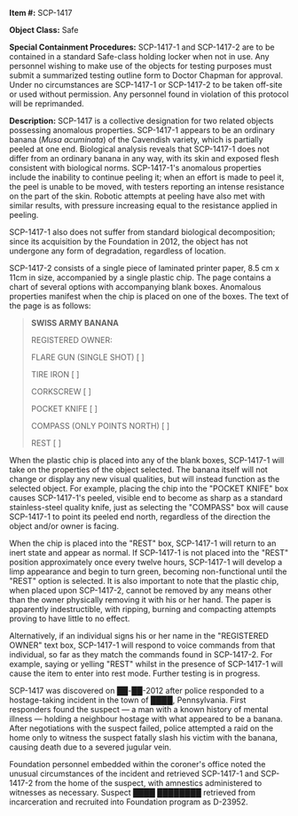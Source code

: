 **Item #:** SCP-1417

**Object Class:** Safe

**Special Containment Procedures:** SCP-1417-1 and SCP-1417-2 are to be contained in a standard Safe-class holding locker when not in use. Any personnel wishing to make use of the objects for testing purposes must submit a summarized testing outline form to Doctor Chapman for approval. Under no circumstances are SCP-1417-1 or SCP-1417-2 to be taken off-site or used without permission. Any personnel found in violation of this protocol will be reprimanded.

**Description:** SCP-1417 is a collective designation for two related objects possessing anomalous properties. SCP-1417-1 appears to be an ordinary banana (_Musa acuminata_) of the Cavendish variety, which is partially peeled at one end. Biological analysis reveals that SCP-1417-1 does not differ from an ordinary banana in any way, with its skin and exposed flesh consistent with biological norms. SCP-1417-1's anomalous properties include the inability to continue peeling it; when an effort is made to peel it, the peel is unable to be moved, with testers reporting an intense resistance on the part of the skin. Robotic attempts at peeling have also met with similar results, with pressure increasing equal to the resistance applied in peeling.

SCP-1417-1 also does not suffer from standard biological decomposition; since its acquisition by the Foundation in 2012, the object has not undergone any form of degradation, regardless of location.

SCP-1417-2 consists of a single piece of laminated printer paper, 8.5 cm x 11cm in size, accompanied by a single plastic chip. The page contains a chart of several options with accompanying blank boxes. Anomalous properties manifest when the chip is placed on one of the boxes. The text of the page is as follows:

> **SWISS ARMY BANANA**
> 
> REGISTERED OWNER:
> 
> FLARE GUN (SINGLE SHOT) \[ \]
> 
> TIRE IRON \[ \]
> 
> CORKSCREW \[ \]
> 
> POCKET KNIFE \[ \]
> 
> COMPASS (ONLY POINTS NORTH) \[ \]
> 
> REST \[ \]

When the plastic chip is placed into any of the blank boxes, SCP-1417-1 will take on the properties of the object selected. The banana itself will not change or display any new visual qualities, but will instead function as the selected object. For example, placing the chip into the "POCKET KNIFE" box causes SCP-1417-1's peeled, visible end to become as sharp as a standard stainless-steel quality knife, just as selecting the "COMPASS" box will cause SCP-1417-1 to point its peeled end north, regardless of the direction the object and/or owner is facing.

When the chip is placed into the "REST" box, SCP-1417-1 will return to an inert state and appear as normal. If SCP-1417-1 is not placed into the "REST" position approximately once every twelve hours, SCP-1417-1 will develop a limp appearance and begin to turn green, becoming non-functional until the "REST" option is selected. It is also important to note that the plastic chip, when placed upon SCP-1417-2, cannot be removed by any means other than the owner physically removing it with his or her hand. The paper is apparently indestructible, with ripping, burning and compacting attempts proving to have little to no effect.

Alternatively, if an individual signs his or her name in the "REGISTERED OWNER" text box, SCP-1417-1 will respond to voice commands from that individual, so far as they match the commands found in SCP-1417-2. For example, saying or yelling "REST" whilst in the presence of SCP-1417-1 will cause the item to enter into rest mode. Further testing is in progress.

SCP-1417 was discovered on ██-██-2012 after police responded to a hostage-taking incident in the town of ████, Pennsylvania. First responders found the suspect — a man with a known history of mental illness — holding a neighbour hostage with what appeared to be a banana. After negotiations with the suspect failed, police attempted a raid on the home only to witness the suspect fatally slash his victim with the banana, causing death due to a severed jugular vein.

Foundation personnel embedded within the coroner's office noted the unusual circumstances of the incident and retrieved SCP-1417-1 and SCP-1417-2 from the home of the suspect, with amnestics administered to witnesses as necessary. Suspect ████ ████████ retrieved from incarceration and recruited into Foundation program as D-23952.